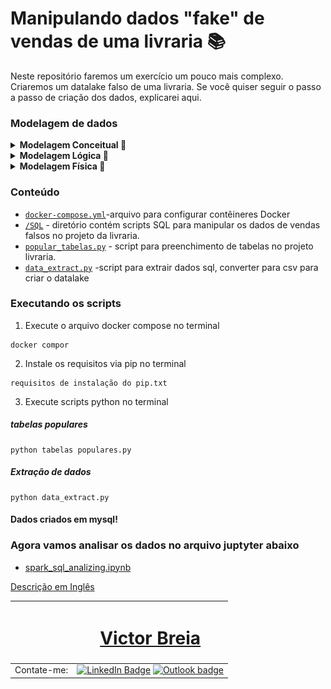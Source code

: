 # Manipulando dados "fake" de vendas de uma livraria 📚

Neste repositório faremos um exercício um pouco mais complexo.
Criaremos um datalake falso de uma livraria.
Se você quiser seguir o passo a passo de criação dos dados, explicarei aqui.

### Modelagem de dados

<details>
  <summary> <b>Modelagem Conceitual 🔎</b></summary>

  ![](doc/modelo-conceitual.png)

  </details>

<details>
<summary> <b>Modelagem Lógica 🔎</b></summary>

![](doc/modelo-logico.png)

  </details>

<details>
<summary> <b>Modelagem Física 🔎</b></summary>

![](doc/modelo-fisico.png)

  </details>


### Conteúdo

- [`docker-compose.yml`](docker-compose.yml)-arquivo para configurar contêineres Docker
- [`/SQL`](/sql) - diretório contém scripts SQL para manipular os dados de vendas falsos no projeto da livraria.
- [`popular_tabelas.py`](popular_tabelas.py) - script para preenchimento de tabelas no projeto livraria.
- [`data_extract.py`](data_extract.py) -script para extrair dados sql, converter para csv para criar o datalake

### Executando os scripts

1. Execute o arquivo docker compose no terminal
```
docker compor
```
2. Instale os requisitos via pip no terminal
```
requisitos de instalação do pip.txt
```
3. Execute scripts python no terminal
 ##### tabelas populares
```
python tabelas populares.py
```
##### Extração de dados
```
python data_extract.py
```
#### Dados criados em mysql!

### Agora vamos analisar os dados no arquivo juptyter abaixo

- [spark_sql_analizing.ipynb](spark_sql_analizing.ipynb)


[Descrição em Inglês](README.md)

| <a  href="https://www.linkedin.com/in/victor-breia/"> <img  style="border-radius: 50%;"  src="https://i.imgur.com/lGrTp6M.png" width="100px;"  alt=""/> |<h1> [Victor Breia](https://www.linkedin.com/in/victor-breia/)</a>                                                                      </h1>                                                                                                                                                                                    |
| ----------------------------------------------------------------------------------------------------------------------------------------------------------------------------------------------------------------------------- | ---------------------------------------------------------------------------------------------------------------------------------------------------------------------------------------------------------------------------------------------------------------------------------------------------------------------- |
| Contate-me:                                                                                                                                                                                                                   | [![LinkedIn Badge](https://img.shields.io/badge/linkedin-blue?logo=linkedin&style=for-the-badge&logoColor=white)](https://www.linkedin.com/in/victor-breia/) [![Outlook badge](https://img.shields.io/badge/outlook-blue?logo=microsoftoutlook&style=for-the-badge&logoColor=white)](mailto:victordaschagas@outlook.com) |
